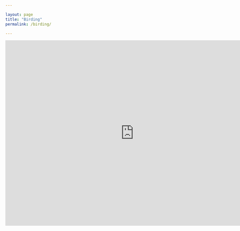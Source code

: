 ```yaml
---

layout: page
title: "Birding"
permalink: /birding/

---
```


<iframe width="800" height="578" src="https://macaulaylibrary.org/asset/302789051/embed/800" frameborder="0" allowfullscreen style="width:800px;"></iframe>
